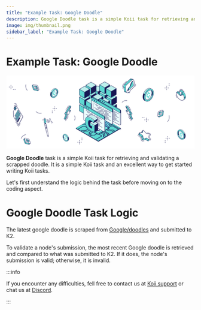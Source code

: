 ```yaml
---
title: "Example Task: Google Doodle"
description: Google Doodle task is a simple Koii task for retrieving and validating a scrapped doodle. It is a simple Koii task and an excellent way to get started writing Koii tasks.
image: img/thumbnail.png
sidebar_label: "Example Task: Google Doodle"
---
```


# Example Task: Google Doodle

![banner](../img/Example%20Task_%20Google%20Doodle.svg)

**Google Doodle** task is a simple Koii task for retrieving and validating a scrapped doodle. It is a simple Koii task and an excellent way to get started writing Koii tasks.

Let's first understand the logic behind the task before moving on to the coding aspect.

# Google Doodle Task Logic

The latest google doodle is scraped from [Google/doodles](https://www.google.com/doodles) and submitted to K2.

To validate a node's submission, the most recent Google doodle is retrieved and compared to what was submitted to K2. If it does, the node's submission is valid; otherwise, it is invalid.

:::info

If you encounter any difficulties, fell free to contact us at [Koii support](https://share.hsforms.com/1Nmy8p6zWSN2J2skJn5EcOQc20dg) or chat us at [Discord](https://discord.com/invite/koii).

:::
